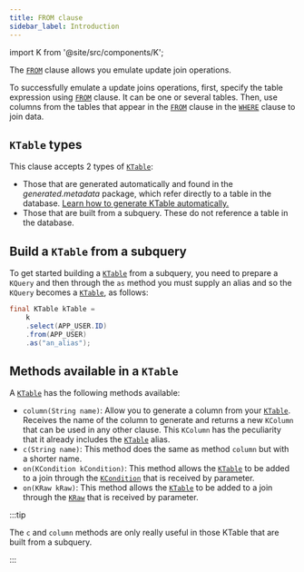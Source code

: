```yaml
---
title: FROM clause
sidebar_label: Introduction
---
```


import K from '@site/src/components/K';

The [`FROM`](/docs/update-statement/from/introduction) clause allows you emulate update join operations.

To successfully emulate a update joins operations, first, specify the table expression using [`FROM`](/docs/update-statement/from/introduction) clause. It can be one or several tables.
Then, use columns from the tables that appear in the [`FROM`](/docs/update-statement/from/introduction) clause in the [`WHERE`](/docs/update-statement/where/introduction) clause to join data.

## `KTable` types

This clause accepts 2 types of [`KTable`](/docs/update-statement/update/introduction#ktable-types):

- Those that are generated automatically and found in the _generated.metadata_ package, which refer directly to a table in the database. [Learn how to generate KTable automatically.](/docs/data-manipulation/introduction)
- Those that are built from a subquery. These do not reference a table in the database.

## Build a `KTable` from a subquery

To get started building a [`KTable`](/docs/update-statement/update/introduction#ktable-types) from a subquery, you need to prepare a `KQuery` and then through the `as` method you must supply an alias and so the `KQuery` becomes a [`KTable`](/docs/update-statement/update/introduction#ktable-types), as follows:

```java
final KTable kTable =
    k
    .select(APP_USER.ID)
    .from(APP_USER)
    .as("an_alias");
```

## Methods available in a `KTable`

A [`KTable`](/docs/update-statement/update/introduction#ktable-types) has the following methods available:

- `column(String name)`: Allow you to generate a column from your [`KTable`](/docs/update-statement/update/introduction#ktable-types). Receives the name of the column to generate and returns a new `KColumn` that can be used in any other clause. This `KColumn` has the peculiarity that it already includes the [`KTable`](/docs/update-statement/update/introduction#ktable-types) alias.
- `c(String name)`: This method does the same as method `column` but with a shorter name.
- `on(KCondition kCondition)`: This method allows the [`KTable`](/docs/update-statement/update/introduction#ktable-types) to be added to a join through the [`KCondition`](/docs/kcondition/introduction) that is received by parameter.
- `on(KRaw kRaw)`: This method allows the [`KTable`](/docs/update-statement/update/introduction#ktable-types) to be added to a join through the [`KRaw`](/docs/select-statement/select/introduction#7-kraw) that is received by parameter.

:::tip

The `c` and `column` methods are only really useful in those KTable that are built from a subquery.

:::